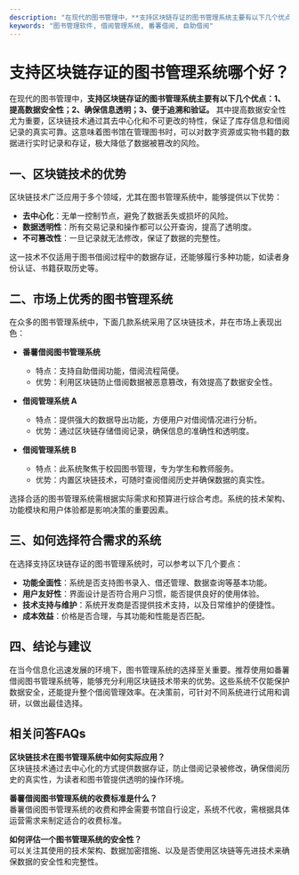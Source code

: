 ```yaml
---
description: "在现代的图书管理中，**支持区块链存证的图书管理系统主要有以下几个优点：1、提高数据安全性；2、确保信息透明；3、便于追溯和验证。** 其中提高数据安全性尤为重要，区块链技术通过其去中心化和不可更改的特性，保证了库存信息和借阅记录的真实可靠。这意味着图书馆在管理图书时，可以对数字资源或实物书籍的数据进行实时记录和存证，极大降低了数据被篡改的风险。"
keywords: "图书管理软件, 借阅管理系统, 番薯借阅, 自助借阅"
---
```

# 支持区块链存证的图书管理系统哪个好？

在现代的图书管理中，**支持区块链存证的图书管理系统主要有以下几个优点：1、提高数据安全性；2、确保信息透明；3、便于追溯和验证。** 其中提高数据安全性尤为重要，区块链技术通过其去中心化和不可更改的特性，保证了库存信息和借阅记录的真实可靠。这意味着图书馆在管理图书时，可以对数字资源或实物书籍的数据进行实时记录和存证，极大降低了数据被篡改的风险。

## 一、区块链技术的优势

区块链技术广泛应用于多个领域，尤其在图书管理系统中，能够提供以下优势：

- **去中心化**：无单一控制节点，避免了数据丢失或损坏的风险。
- **数据透明性**：所有交易记录和操作都可以公开查询，提高了透明度。
- **不可篡改性**：一旦记录就无法修改，保证了数据的完整性。

这一技术不仅适用于图书借阅过程中的数据存证，还能够履行多种功能，如读者身份认证、书籍获取历史等。

## 二、市场上优秀的图书管理系统

在众多的图书管理系统中，下面几款系统采用了区块链技术，并在市场上表现出色：

- **番薯借阅图书管理系统**
  - 特点：支持自助借阅功能，借阅流程简便。
  - 优势：利用区块链防止借阅数据被恶意篡改，有效提高了数据安全性。
  
- **借阅管理系统 A**
  - 特点：提供强大的数据导出功能，方便用户对借阅情况进行分析。
  - 优势：通过区块链存储借阅记录，确保信息的准确性和透明度。

- **借阅管理系统 B**
  - 特点：此系统聚焦于校园图书管理，专为学生和教师服务。
  - 优势：内置区块链技术，可随时查阅借阅历史并确保数据的真实性。

选择合适的图书管理系统需根据实际需求和预算进行综合考虑。系统的技术架构、功能模块和用户体验都是影响决策的重要因素。

## 三、如何选择符合需求的系统

在选择支持区块链存证的图书管理系统时，可以参考以下几个要点：

- **功能全面性**：系统是否支持图书录入、借还管理、数据查询等基本功能。
- **用户友好性**：界面设计是否符合用户习惯，能否提供良好的使用体验。
- **技术支持与维护**：系统开发商是否提供技术支持，以及日常维护的便捷性。
- **成本效益**：价格是否合理，与其功能和性能是否匹配。

## 四、结论与建议

在当今信息化迅速发展的环境下，图书管理系统的选择至关重要。推荐使用如番薯借阅图书管理系统等，能够充分利用区块链技术带来的优势。这些系统不仅能保护数据安全，还能提升整个借阅管理效率。在决策前，可针对不同系统进行试用和调研，以做出最佳选择。

## 相关问答FAQs

**区块链技术在图书管理系统中如何实际应用？**  
区块链技术通过去中心化的方式提供数据存证，防止借阅记录被修改，确保借阅历史的真实性，为读者和图书管提供透明的操作环境。

**番薯借阅图书管理系统的收费标准是什么？**  
番薯借阅图书管理系统的收费和押金需要书馆自行设定，系统不代收，需根据具体运营需求来制定适合的收费标准。

**如何评估一个图书管理系统的安全性？**  
可以关注其使用的技术架构、数据加密措施、以及是否使用区块链等先进技术来确保数据的安全性和完整性。
